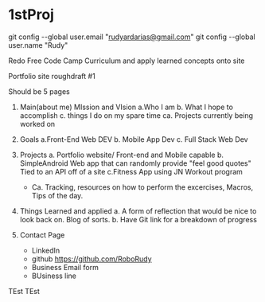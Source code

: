 # 1stProj

git config --global user.email "rudyardarias@gmail.com"
  git config --global user.name "Rudy"


Redo Free Code Camp Curriculum and apply learned concepts onto site

Portfolio site roughdraft #1

Should be 5 pages

1. Main(about me)
   MIssion and VIsion
   a.Who I am
   b. What I hope to accomplish
    c. things I do on my spare time
      ca. Projects currently being worked on


2. Goals
   a.Front-End Web DEV
    b. Mobile App Dev
      c. Full Stack Web Dev


3. Projects
  a. Portfolio website/ Front-end and Mobile capable
  b. SimpleAndroid Web app that can randomly provide "feel good quotes" Tied to an API off of a site
  c.Fitness App using JN Workout program
    - Ca. Tracking, resources on how to perform the excercises, Macros, Tips of the day.



4. Things Learned and applied
   a. A form of reflection that would be nice to look back on. Blog of sorts.
   b. Have Git link for a breakdown of progress


5. Contact Page
    - LinkedIn
    - github https://github.com/RoboRudy
    - Business Email form
    - BUsiness line

TEst TEst
